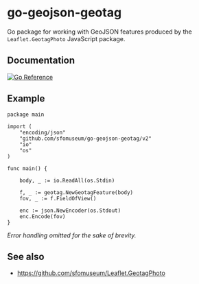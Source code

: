# go-geojson-geotag

Go package for working with GeoJSON features produced by the `Leaflet.GeotagPhoto` JavaScript package.

## Documentation

[![Go Reference](https://pkg.go.dev/badge/github.com/sfomuseum/go-geojson-geotag.svg)](https://pkg.go.dev/github.com/sfomuseum/go-geojson-geotag)

## Example

```
package main

import (
	"encoding/json"
	"github.com/sfomuseum/go-geojson-geotag/v2"
	"io"
	"os"
)

func main() {

	body, _ := io.ReadAll(os.Stdin)

	f, _ := geotag.NewGeotagFeature(body)
	fov, _ := f.FieldOfView()

	enc := json.NewEncoder(os.Stdout)
	enc.Encode(fov)
}
```

_Error handling omitted for the sake of brevity._

## See also

* https://github.com/sfomuseum/Leaflet.GeotagPhoto
